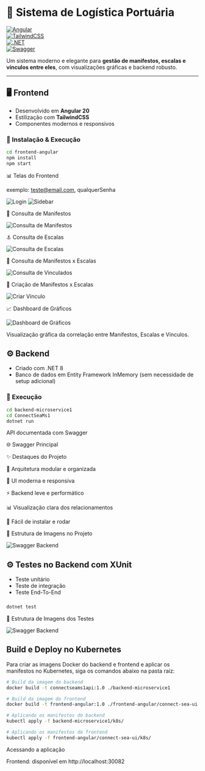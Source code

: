 # 🚢 Sistema de Logística Portuária  

[![Angular](https://img.shields.io/badge/Angular-20-DD0031?logo=angular&logoColor=white)](https://angular.io/)  
[![TailwindCSS](https://img.shields.io/badge/TailwindCSS-3-38B2AC?logo=tailwind-css&logoColor=white)](https://tailwindcss.com/)  
[![.NET](https://img.shields.io/badge/.NET-8-512BD4?logo=dotnet&logoColor=white)](https://dotnet.microsoft.com/)  
[![Swagger](https://img.shields.io/badge/Swagger-UI-85EA2D?logo=swagger&logoColor=black)](https://swagger.io/)  

Um sistema moderno e elegante para **gestão de manifestos, escalas e vínculos entre eles**, com visualizações gráficas e backend robusto.  

---

## 🖥️ Frontend

- Desenvolvido em **Angular 20**  
- Estilização com **TailwindCSS**  
- Componentes modernos e responsivos  

### 🔧 Instalação & Execução

```bash
cd frontend-angular
npm install
npm start
```

📊 Telas do Frontend

exemplo: teste@email.com, qualquerSenha

![Login](./login.png)
![Sidebar](./sidebar.png)

📄 Consulta de Manifestos

![Consulta de Manifestos](./consulta-manifestos.png)

⚓ Consulta de Escalas

![Consulta de Escalas](./consulta-escalas.png)

🔗 Consulta de Manifestos x Escalas

![Consulta de Vinculados](./consulta-vinculados.png)

🔗 Criação de Manifestos x Escalas

![Criar Vínculo](./criar-vinculo.png)

📈 Dashboard de Gráficos

![Dashboard de Gráficos](./dashboard-graficos.png)

Visualização gráfica da correlação entre Manifestos, Escalas e Vínculos.


## ⚙️ Backend

- Criado com .NET 8
- Banco de dados em Entity Framework InMemory (sem necessidade de setup adicional)

### 🔧 Execução

```bash
cd backend-microservice1
cd ConnectSeaMs1
dotnet run
```

API documentada com Swagger

🌐 Swagger Principal

✨ Destaques do Projeto

🧩 Arquitetura modular e organizada

🎨 UI moderna e responsiva

⚡ Backend leve e performático

📊 Visualização clara dos relacionamentos

🚀 Fácil de instalar e rodar

📌 Estrutura de Imagens no Projeto

![Swagger Backend](./swagger-backend.png)

## ⚙️ Testes no Backend com XUnit

- Teste unitário
- Teste de integração
- Teste End-To-End

###

```bash
dotnet test
```
📌 Estrutura de Imagens dos Testes

![Swagger Backend](./testes.png)

## Build e Deploy no Kubernetes

Para criar as imagens Docker do backend e frontend e aplicar os manifestos no Kubernetes, siga os comandos abaixo na pasta raiz:

```bash
# Build da imagem do backend
docker build -t connectseams1api:1.0 ./backend-microservice1

# Build da imagem do frontend
docker build -t frontend-angular:1.0 ./frontend-angular/connect-sea-ui

# Aplicando os manifestos do backend
kubectl apply -f backend-microservice1/k8s/

# Aplicando os manifestos do frontend
kubectl apply -f frontend-angular/connect-sea-ui/k8s/
```

Acessando a aplicação


Frontend: disponível em http://localhost:30082

